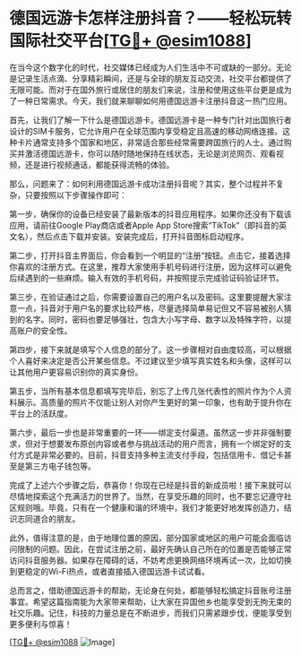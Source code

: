 # 德国远游卡怎样注册抖音？——轻松玩转国际社交平台[[TG💪+ @esim1088](https://t.me/s/esim1088)]

在当今这个数字化的时代，社交媒体已经成为人们生活中不可或缺的一部分。无论是记录生活点滴、分享精彩瞬间，还是与全球的朋友互动交流，社交平台都提供了无限可能。而对于在国外旅行或居住的朋友们来说，注册和使用这些平台更是成为了一种日常需求。今天，我们就来聊聊如何用德国远游卡注册抖音这一热门应用。

首先，让我们了解一下什么是德国远游卡。德国远游卡是一种专门针对出国旅行者设计的SIM卡服务，它允许用户在全球范围内享受稳定且高速的移动网络连接。这种卡片通常支持多个国家和地区，非常适合那些经常需要跨国旅行的人士。通过购买并激活德国远游卡，你可以随时随地保持在线状态，无论是浏览网页、观看视频，还是进行视频通话，都能获得流畅的体验。

那么，问题来了：如何利用德国远游卡成功注册抖音呢？其实，整个过程并不复杂，只要按照以下步骤操作即可：

第一步，确保你的设备已经安装了最新版本的抖音应用程序。如果你还没有下载该应用，请前往Google Play商店或者Apple App Store搜索“TikTok”（即抖音的英文名），然后点击下载并安装。安装完成后，打开抖音图标启动程序。

第二步，打开抖音主界面后，你会看到一个明显的“注册”按钮。点击它，接着选择你喜欢的注册方式。在这里，推荐大家使用手机号码进行注册，因为这样可以避免后续遇到的一些麻烦。输入有效的手机号码，并按照提示完成验证码验证环节。

第三步，在验证通过之后，你需要设置自己的用户名以及密码。这里要提醒大家注意一点，抖音对于用户名的要求比较严格，尽量选择简单易记但又不容易被别人猜到的名字。同时，密码也要足够强壮，包含大小写字母、数字以及特殊字符，以提高账户的安全性。

第四步，接下来就是填写个人信息的部分了。这一步骤相对自由度较高，可以根据个人喜好来决定是否公开某些信息。不过建议至少填写真实姓名和头像，这样可以让其他用户更容易识别你的真实身份。

第五步，当所有基本信息都填写完毕后，别忘了上传几张代表性的照片作为个人资料展示。高质量的照片不仅能让别人对你产生更好的第一印象，也有助于提升你在平台上的活跃度。

第六步，最后一步也是非常重要的一环——绑定支付渠道。虽然这一步并非强制要求，但对于想要发布原创内容或者参与挑战活动的用户而言，拥有一个绑定好的支付方式是非常必要的。目前，抖音支持多种主流支付手段，包括信用卡、借记卡甚至是第三方电子钱包等。

完成了上述六个步骤之后，恭喜你！你现在已经是抖音的新成员啦！接下来就可以尽情地探索这个充满活力的世界了。当然，在享受乐趣的同时，也不要忘记遵守社区规则哦。毕竟，只有在一个健康和谐的环境中，我们才能更好地发挥创造力，结识志同道合的朋友。

此外，值得注意的是，由于地理位置的原因，部分国家或地区的用户可能会面临访问限制的问题。因此，在尝试注册之前，最好先确认自己所在的位置是否能够正常访问抖音服务器。如果存在障碍的话，不妨考虑更换网络环境再试一次，比如切换到更稳定的Wi-Fi热点，或者直接插入德国远游卡试试看。

总而言之，借助德国远游卡的帮助，无论身在何处，都能够轻松搞定抖音账号注册事宜。希望这篇指南能为大家带来帮助，让大家在异国他乡也能享受到无拘无束的社交乐趣。记住，科技的力量总是在不断进步，而我们只需紧跟步伐，便能享受到更多便利与惊喜！

[[TG💪+ @esim1088](https://t.me/s/esim1088) ![Image](https://i.postimg.cc/4NQfJmqS/Snipaste-2025-05-13-00-14-12.png)]